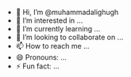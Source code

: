 - 👋 Hi, I’m @muhammadalighugh
- 👀 I’m interested in ...
- 🌱 I’m currently learning ...
- 💞️ I’m looking to collaborate on ...
- 📫 How to reach me ...
- 😄 Pronouns: ...
- ⚡ Fun fact: ...

<!---
muhammadalighugh/muhammadalighugh is a ✨ special ✨ repository because its `README.md` (this file) appears on your GitHub profile.
You can click the Preview link to take a look at your changes.
--->
